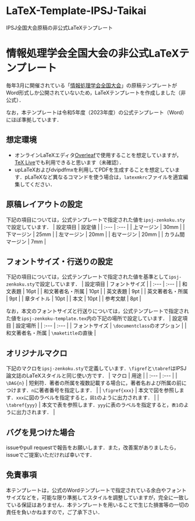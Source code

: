 # LaTeX-Template-IPSJ-Taikai
IPSJ全国大会原稿の非公式LaTeXテンプレート


# 情報処理学会全国大会の非公式LaTeXテンプレート

毎年3月に開催されている「[情報処理学会全国大会](https://www.ipsj.or.jp/event/national_conv/national-conv.html)」の原稿テンプレートがWord形式しか公開されていないため，LaTeXテンプレートを作成しました（非公式）．

なお，本テンプレートは令和5年度（2023年度）の公式テンプレート（Word）にほぼ準拠しています．

## 想定環境
- オンラインLaTeXエディタ[Overleaf](https://ja.overleaf.com/)で使用することを想定していますが，[TeX Live](https://texwiki.texjp.org/?TeX%20Live)でも利用できると思います（未確認）．
- upLaTeXおよびdvipdfmxを利用してPDFを生成することを想定しています．pLaTeXなど異なるコマンドを使う場合は，`latexmkrc`ファイルを適宜編集してください．

## 原稿レイアウトの設定
下記の項目については，公式テンプレートで指定された値を`ipsj-zenkoku.sty`で設定しています．
| 設定項目 | 設定値 |
| :--- | :--- |
| 上マージン | 30mm |
| 下マージン | 25mm |
| 左マージン | 20mm |
| 右マージン | 20mm |
| カラム間マージン | 7mm |

## フォントサイズ・行送りの設定
下記の項目については，公式テンプレートで指定された値を基準として`ipsj-zenkoku.sty`で設定しています．
| 設定項目 | フォントサイズ |
| :--- | :--- |
| 和文表題 | 16pt |
| 和文著者名・所属 | 10pt |
| 英文表題 | 9pt |
| 英文著者名・所属 | 9pt |
| 章タイトル | 10pt |
| 本文 | 10pt |
| 参考文献 | 8pt |

なお，本文のフォントサイズと行送りについては，公式テンプレートで指定された値を`ipsj-zenkoku-template.tex`内の下記の場所で設定しています．
| 設定項目 | 設定場所 |
| :--- | :--- |
| フォントサイズ | `\documentclass`のオプション |
| 和文著者名・所属 | `\maketitle`の直後 |

## オリジナルマクロ
下記のマクロを`ipsj-zenkoku.sty`で定義しています．`\figref`と`\tabref`はIPSJ論文誌のLaTeXスタイルと同じ使い方です．
| マクロ | 用途 |
| :--- | :--- |
| `\DAG{n}` | 短剣符．著者の所属を複数記載する場合に，著者名および所属の前につけます．`n`に著者番号を指定します． |
| `\figref{xxx}` | 本文で図を参照します．`xxx`に図のラベルを指定すると，`図1`のように出力されます． |
| `\tabref{yyy}` | 本文で表を参照します．`yyy`に表のラベルを指定すると，`表1`のように出力されます． |

## バグを見つけた場合
issueやpull requestで報告をお願いします．また，改善案がありましたら，issueでご提案いただければ幸いです．

## 免責事項
本テンプレートは，公式のWordテンプレートで指定されている余白やフォントサイズなどを，可能な限り準拠してスタイルを調整していますが，完全に一致している保証はありません．本テンプレートを用いることで生じた損害等の一切の責任を負いかねますので，ご了承下さい．